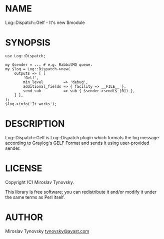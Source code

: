 # NAME

Log::Dispatch::Gelf - It's new $module

# SYNOPSIS

    use Log::Dispatch;

    my $sender = ... # e.g. RabbitMQ queue.
    my $log = Log::Dispatch->new(
        outputs => [ [
            'Gelf',
            min_level         => 'debug',
            additional_fields => { facility => __FILE__ },
            send_sub          => sub { $sender->send($_[0]) },
        ] ],
    );
    $log->info('It works');

# DESCRIPTION

Log::Dispatch::Gelf is Log::Dispatch plugin which formats the log message
according to Graylog's GELF Format and sends it using user-provided sender.

# LICENSE

Copyright (C) Miroslav Tynovsky.

This library is free software; you can redistribute it and/or modify
it under the same terms as Perl itself.

# AUTHOR

Miroslav Tynovsky <tynovsky@avast.com>
